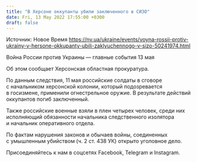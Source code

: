```yaml
---
title: "В Херсоне оккупанты убили заключенного в СИЗО"
date: Fri, 13 May 2022 17:55:00 +0300
draft: false
---
```

Источник: Новое Время https://nv.ua/ukraine/events/voyna-rossii-protiv-ukrainy-v-hersone-okkupanty-ubili-zaklyuchennogo-v-sizo-50241974.html


Война России против Украины — главные события 13 мая

 Об этом сообщает Херсонская областная прокуратура.

По данным следствия, 11 мая российские солдаты в сговоре с начальником херсонской колонии, который подозревается в госизмене, применили огнестрельное оружие. В результате действий оккупантов погиб заключенный.

Также российские военные взяли в плен четырех человек, среди них исполняющий обязанности начальника следственного изолятора и начальник оперативного отдела.

По фактам нарушения законов и обычаев войны, соединенных с умышленным убийством (ч. 2 ст. 438 УК) открыто уголовное дело.

Присоединяйтесь к нам в соцсетях Facebook, Telegram и Instagram.
